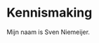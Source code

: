 <!DOCTYPE html>
<html lang="en">
<head>
    <meta charset="UTF-8">
    <meta name="viewport" content="width=device-width, initial-scale=1.0">
    <title>Kennismaking</title>
</head>
<body>
    <h1>Kennismaking</h1>
    <p>Mijn naam is Sven Niemeijer.</p>
</body>
</html>
